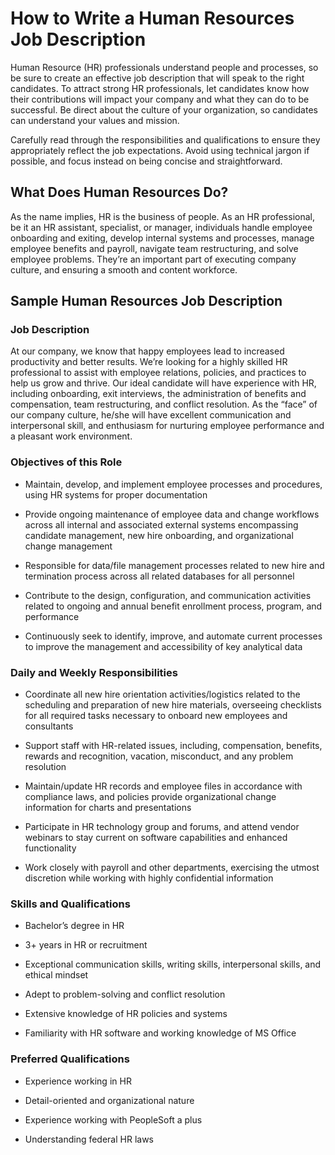 # How to Write a Human Resources Job Description

Human Resource (HR) professionals understand people and processes, so be sure to create an effective job description that will speak to the right candidates. To attract strong HR professionals, let candidates know how their contributions will impact your company and what they can do to be successful. Be direct about the culture of your organization, so candidates can understand your values and mission.

Carefully read through the responsibilities and qualifications to ensure they appropriately reflect the job expectations. Avoid using technical jargon if possible, and focus instead on being concise and straightforward.

## What Does Human Resources Do?

As the name implies, HR is the business of people. As an HR professional, be it an HR assistant, specialist, or manager, individuals handle employee onboarding and exiting, develop internal systems and processes, manage employee benefits and payroll, navigate team restructuring, and solve employee problems. They’re an important part of executing company culture, and ensuring a smooth and content workforce.

## Sample Human Resources Job Description

### Job Description

At our company, we know that happy employees lead to increased productivity and better results. We’re looking for a highly skilled HR professional to assist with employee relations, policies, and practices to help us grow and thrive. Our ideal candidate will have experience with HR, including onboarding, exit interviews, the administration of benefits and compensation, team restructuring, and conflict resolution. As the “face” of our company culture, he/she will have excellent communication and interpersonal skill, and enthusiasm for nurturing employee performance and a pleasant work environment.

### Objectives of this Role

* Maintain, develop, and implement employee processes and procedures, using HR systems for proper documentation

* Provide ongoing maintenance of employee data and change workflows across all internal and associated external systems encompassing candidate management, new hire onboarding, and organizational change management

* Responsible for data/file management processes related to new hire and termination process across all related databases for all personnel

* Contribute to the design, configuration, and communication activities related to ongoing and annual benefit enrollment process, program, and performance

* Continuously seek to identify, improve, and automate current processes to improve the management and accessibility of key analytical data

### Daily and Weekly Responsibilities

* Coordinate all new hire orientation activities/logistics related to the scheduling and preparation of new hire materials, overseeing checklists for all required tasks necessary to onboard new employees and consultants

* Support staff with HR-related issues, including, compensation, benefits, rewards and recognition, vacation, misconduct, and any problem resolution

* Maintain/update HR records and employee files in accordance with compliance laws, and policies provide organizational change information for charts and presentations

* Participate in HR technology group and forums, and attend vendor webinars to stay current on software capabilities and enhanced functionality

* Work closely with payroll and other departments, exercising the utmost discretion while working with highly confidential information

### Skills and Qualifications

* Bachelor’s degree in HR

* 3+ years in HR or recruitment

* Exceptional communication skills, writing skills, interpersonal skills, and ethical mindset

* Adept to problem-solving and conflict resolution

* Extensive knowledge of HR policies and systems

* Familiarity with HR software and working knowledge of MS Office

### Preferred Qualifications

* Experience working in HR

* Detail-oriented and organizational nature

* Experience working with PeopleSoft a plus

* Understanding federal HR laws

